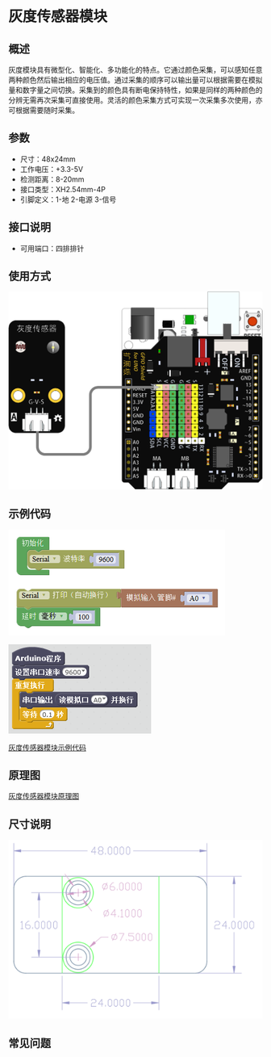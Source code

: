 # 灰度传感器模块

## 概述

灰度模块具有微型化、智能化、多功能化的特点。它通过颜色采集，可以感知任意两种颜色然后输出相应的电压值。通过采集的顺序可以输出量可以根据需要在模拟量和数字量之间切换。采集到的颜色具有断电保持特性，如果是同样的两种颜色的分辨无需再次采集可直接使用。灵活的颜色采集方式可实现一次采集多次使用，亦可根据需要随时采集。

## 参数

* 尺寸：48x24mm
* 工作电压：+3.3-5V
* 检测距离：8-20mm
* 接口类型：XH2.54mm-4P
* 引脚定义：1-地 2-电源 3-信号

## 接口说明

* 可用端口：四排排针

## 使用方式

![](../../.gitbook/assets/arduino-199.png)

## 示例代码

![](../../.gitbook/assets/arduino-77.png)

![](../../.gitbook/assets/arduino-53.png)

[灰度传感器模块示例代码](http://www.haohaodada.com/show.php?id=956410)

## 原理图

[灰度传感器模块原理图](https://github.com/Haohaodada-official/haohaodada-docs/blob/master/原理图/灰度传感器模块.pdf)

## 尺寸说明

![](../../.gitbook/assets/arduino-01.png)

## 常见问题

